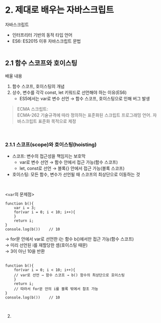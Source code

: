 # 2. 제대로 배우는 자바스크립트
자바스크립트
- 인터프리터 기반의 동적 타입 언어
- ES6: ES2015 이후 자바스크립트 문법<br><br>

## 2.1 함수 스코프와 호이스팅
배울 내용
1. 함수 스코프, 호이스팅의 개념
2. 상수, 변수를 각각 const, let 키워드로 선언해야 하는 이유(ES6)<br>
    - ES5에서는 var로 변수 선언 → 함수 스코프, 호이스팅으로 인해 버그 발생<br>


> ECMA 스크립트:<br>
ECMA-262 기술규격에 따라 정의하는 표준화된 스크립트 프로그래밍 언어. 자바스크립트 표준화 목적으로 제정<br>

<br>

### 2.1.1 스코프(scope)와 호이스팅(hoisting)

- 스코프: 변수의 접근성을 책임지는 보호막
    - var로 변수 선언 → 함수 안에서 접근 가능(함수 스코프)
    - let, const로 선언 → 블록{} 안에서 접근 가능(블록 스코프)<br>
- 호이스팅: 모든 함수, 변수가 선언될 때 스코프의 최상단으로 이동하는 것<br>

<br>

<`var`의 문제점>

```
function b(){
    var i = 3;
    for(var i = 0; i < 10; i++){
    }
    return i;
}
console.log(b())    // 10
```
→ for문 안에서 var로 선언한 i는 함수 b()에서만 접근 가능(함수 스코프)<br>
→ 미리 선언된 i를 재할당한 셈(호이스팅 때문)<br>
→ 3이 아닌 10을 반환<br><br>

```
function b(){
    for(var i = 0; i < 10; i++){
    // var로 선언 → 함수 스코프 → b() 함수의 최상단으로 호이스팅
    }
    return i;
    // 따라서 for문 안의 i를 블록 밖에서 참조 가능
}
console.log(b())    // 10
```
<br>

2.  

